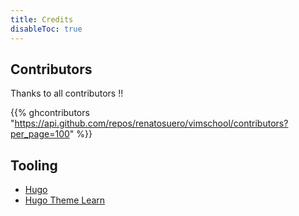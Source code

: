 ```yaml
---
title: Credits
disableToc: true
---
```


## Contributors

Thanks to all contributors !!

{{% ghcontributors "https://api.github.com/repos/renatosuero/vimschool/contributors?per_page=100" %}}

## Tooling

* [Hugo](https://gohugo.io/)
* [Hugo Theme Learn](https://github.com/matcornic/hugo-theme-learn)

